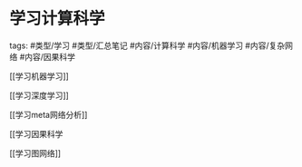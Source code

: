 # 学习计算科学



tags:  #类型/学习 #类型/汇总笔记  #内容/计算科学 #内容/机器学习 #内容/复杂网络 #内容/因果科学 



[[学习机器学习]]

[[学习深度学习]]

[[学习meta网络分析]]

[[学习因果科学

[[学习图网络]]



